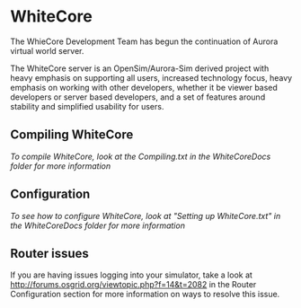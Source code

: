 # WhiteCore

The WhieCore Development Team has begun the continuation of Aurora virtual world server.

The WhiteCore server is an OpenSim/Aurora-Sim derived project with heavy emphasis on supporting all users, 
increased technology focus, heavy emphasis on working with other developers,
whether it be viewer based developers or server based developers, 
and a set of features around stability and simplified usability for users.

## Compiling WhiteCore

*To compile WhiteCore, look at the Compiling.txt in the WhiteCoreDocs folder for more information*

## Configuration

*To see how to configure WhiteCore, look at "Setting up WhiteCore.txt" in the WhiteCoreDocs folder for more information*

## Router issues
If you are having issues logging into your simulator, take a look at http://forums.osgrid.org/viewtopic.php?f=14&t=2082 in the Router Configuration section for more information on ways to resolve this issue.
